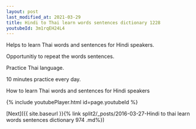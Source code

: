 ```yaml
---
layout: post
last_modified_at: 2021-03-29
title: Hindi to Thai learn words sentences dictionary 1228 
youtubeId: 3m1rqEH24L4
---
```

 
 
Helps to learn Thai words and sentences for Hindi speakers.

Opportunitiy to repeat the words sentences. 

Practice Thai language. 
 
10 minutes practice every day. 
 
How to learn Thai words and sentences for Hindi speakers 
 
{% include youtubePlayer.html id=page.youtubeId %}
 
 
[Next]({{ site.baseurl }}{% link  split2/_posts/2016-03-27-Hindi to thai learn words sentences dictionary 974 .md%})
 
